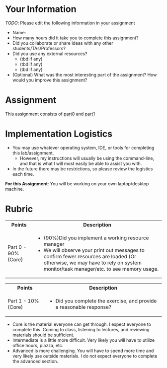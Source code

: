 # Your Information

*TODO*: Please edit the following information in your assignment

* Name: 
* How many hours did it take you to complete this assignment? 
* Did you collaborate or share ideas with any other students/TAs/Professors? 
* Did you use any external resources? 
  * (tbd if any)
  * (tbd if any)
  * (tbd if any)
* (Optional) What was the most interesting part of the assignment? How would you improve this assignment?

# Assignment

This assignment consists of [part0](./part0) and [part1](./part1)

# Implementation Logistics

- You may use whatever operating system, IDE, or tools for completing this lab/assignment.
	- However, my instructions will usually be using the command-line, and that is what I will most easily be able to assist you with.
- In the future there may be restrictions, so please review the logistics each time.

**For this Assignment**: You will be working on your own laptop/desktop machine.

# Rubric

<table>
  <tbody>
    <tr>
      <th>Points</th>
      <th align="center">Description</th>
    </tr>
    <tr>
      <td>Part 0 - 90% (Core)</td>
      <td align="left"><ul><li>(90%)Did you implement a working resource manager</li><li>We will observe your print out messages to confirm fewer resources are loaded (Or otherwise, we may have to rely on system monitor/task manager/etc. to see memory usage.</li></ul></td>
    </tr>
    <tr>
  </tbody>
</table>

<table>
  <tbody>
    <tr>
      <th>Points</th>
      <th align="center">Description</th>
    </tr>
    <tr>
      <td>Part 1 - 10% (Core)</td>
      <td align="left"><ul><li>Did you complete the exercise, and provide a reasonable response?</li></ul></td>
    </tr>
    <tr>
  </tbody>
</table>



* Core is the material everyone can get through. I expect everyone to complete this. Coming to class, listening to lectures, and reviewing materials should be sufficient.
* Intermediate is a little more difficult. Very likely you will have to utilize office hours, piazza, etc.
* Advanced is more challenging. You will have to spend more time and very likely use outside materials. I do not expect everyone to complete the advanced section.

